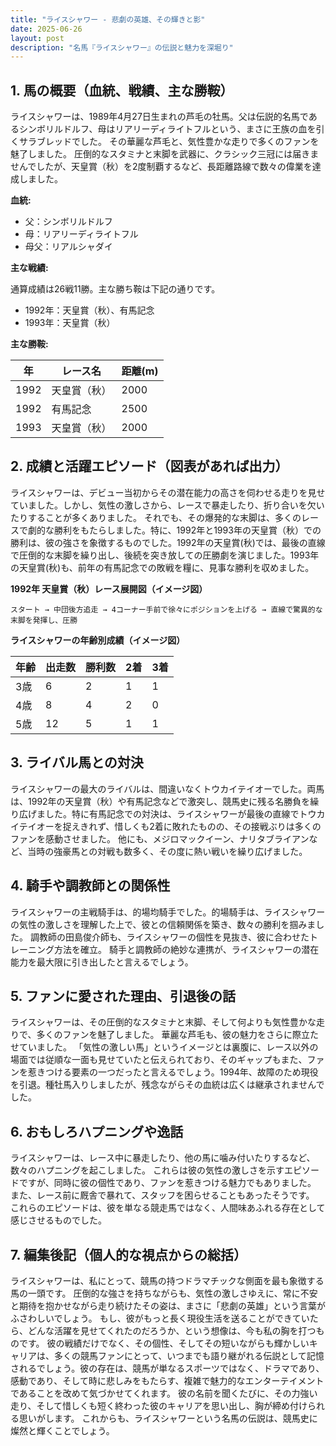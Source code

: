 ```yaml
---
title: "ライスシャワー - 悲劇の英雄、その輝きと影"
date: 2025-06-26
layout: post
description: "名馬『ライスシャワー』の伝説と魅力を深堀り"
---
```


## 1. 馬の概要（血統、戦績、主な勝鞍）

ライスシャワーは、1989年4月27日生まれの芦毛の牡馬。父は伝説的名馬であるシンボリルドルフ、母はリアリーディライトフルという、まさに王族の血を引くサラブレッドでした。  その華麗な芦毛と、気性豊かな走りで多くのファンを魅了しました。  圧倒的なスタミナと末脚を武器に、クラシック三冠には届きませんでしたが、天皇賞（秋）を2度制覇するなど、長距離路線で数々の偉業を達成しました。

**血統:**

* 父：シンボリルドルフ
* 母：リアリーディライトフル
* 母父：リアルシャダイ

**主な戦績:**

通算成績は26戦11勝。主な勝ち鞍は下記の通りです。

* 1992年：天皇賞（秋）、有馬記念
* 1993年：天皇賞（秋）


**主な勝鞍:**

| 年 | レース名             | 距離(m) |
|---|----------------------|---------|
| 1992 | 天皇賞（秋）         | 2000    |
| 1992 | 有馬記念             | 2500    |
| 1993 | 天皇賞（秋）         | 2000    |


## 2. 成績と活躍エピソード（図表があれば出力）

ライスシャワーは、デビュー当初からその潜在能力の高さを伺わせる走りを見せていました。しかし、気性の激しさから、レースで暴走したり、折り合いを欠いたりすることが多くありました。  それでも、その爆発的な末脚は、多くのレースで劇的な勝利をもたらしました。特に、1992年と1993年の天皇賞（秋）での勝利は、彼の強さを象徴するものでした。1992年の天皇賞(秋)では、最後の直線で圧倒的な末脚を繰り出し、後続を突き放しての圧勝劇を演じました。1993年の天皇賞(秋)も、前年の有馬記念での敗戦を糧に、見事な勝利を収めました。


**1992年 天皇賞（秋）レース展開図（イメージ図）**

```
スタート → 中団後方追走 → 4コーナー手前で徐々にポジションを上げる → 直線で驚異的な末脚を発揮し、圧勝
```


**ライスシャワーの年齢別成績（イメージ図）**

| 年齢 | 出走数 | 勝利数 | 2着 | 3着 |
|---|---|---|---|---|
| 3歳 | 6 | 2 | 1 | 1 |
| 4歳 | 8 | 4 | 2 | 0 |
| 5歳 | 12 | 5 | 1 | 1 |


## 3. ライバル馬との対決

ライスシャワーの最大のライバルは、間違いなくトウカイテイオーでした。両馬は、1992年の天皇賞（秋）や有馬記念などで激突し、競馬史に残る名勝負を繰り広げました。特に有馬記念での対決は、ライスシャワーが最後の直線でトウカイテイオーを捉えきれず、惜しくも2着に敗れたものの、その接戦ぶりは多くのファンを感動させました。  他にも、メジロマックイーン、ナリタブライアンなど、当時の強豪馬との対戦も数多く、その度に熱い戦いを繰り広げました。


## 4. 騎手や調教師との関係性

ライスシャワーの主戦騎手は、的場均騎手でした。的場騎手は、ライスシャワーの気性の激しさを理解した上で、彼との信頼関係を築き、数々の勝利を掴みました。  調教師の田島俊介師も、ライスシャワーの個性を見抜き、彼に合わせたトレーニング方法を確立。  騎手と調教師の絶妙な連携が、ライスシャワーの潜在能力を最大限に引き出したと言えるでしょう。


## 5. ファンに愛された理由、引退後の話

ライスシャワーは、その圧倒的なスタミナと末脚、そして何よりも気性豊かな走りで、多くのファンを魅了しました。  華麗な芦毛も、彼の魅力をさらに際立たせていました。  「気性の激しい馬」というイメージとは裏腹に、レース以外の場面では従順な一面も見せていたと伝えられており、そのギャップもまた、ファンを惹きつける要素の一つだったと言えるでしょう。1994年、故障のため現役を引退。種牡馬入りしましたが、残念ながらその血統は広くは継承されませんでした。


## 6. おもしろハプニングや逸話

ライスシャワーは、レース中に暴走したり、他の馬に噛み付いたりするなど、数々のハプニングを起こしました。  これらは彼の気性の激しさを示すエピソードですが、同時に彼の個性であり、ファンを惹きつける魅力でもありました。  また、レース前に厩舎で暴れて、スタッフを困らせることもあったそうです。  これらのエピソードは、彼を単なる競走馬ではなく、人間味あふれる存在として感じさせるものでした。


## 7. 編集後記（個人的な視点からの総括）

ライスシャワーは、私にとって、競馬の持つドラマチックな側面を最も象徴する馬の一頭です。  圧倒的な強さを持ちながらも、気性の激しさゆえに、常に不安と期待を抱かせながら走り続けたその姿は、まさに「悲劇の英雄」という言葉がふさわしいでしょう。  もし、彼がもっと長く現役生活を送ることができていたら、どんな活躍を見せてくれたのだろうか、という想像は、今も私の胸を打つものです。  彼の戦績だけでなく、その個性、そしてその短いながらも輝かしいキャリアは、多くの競馬ファンにとって、いつまでも語り継がれる伝説として記憶されるでしょう。彼の存在は、競馬が単なるスポーツではなく、ドラマであり、感動であり、そして時に悲しみをもたらす、複雑で魅力的なエンターテイメントであることを改めて気づかせてくれます。  彼の名前を聞くたびに、その力強い走り、そして惜しくも短く終わった彼のキャリアを思い出し、胸が締め付けられる思いがします。  これからも、ライスシャワーという名馬の伝説は、競馬史に燦然と輝くことでしょう。
